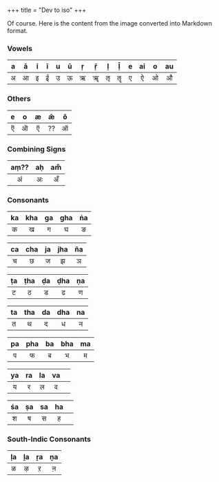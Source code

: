 +++
title = "Dev to iso"
+++

Of course. Here is the content from the image converted into Markdown format.

### Vowels

| a | ā | i | ī | u | ū | ṛ | ṝ | ḷ | ḹ | e | ai | o | au |
| :-: | :-: | :-: | :-: | :-: | :-: | :-: | :-: | :-: | :-: | :-: | :-: | :-: | :-: |
| अ | आ | इ | ई | उ | ऊ | ऋ | ॠ | ऌ | ॡ | ए | ऐ | ओ | औ |

### Others

| e | o | æ | ǣ  | ô |
| :-: | :-: | :-: |:--:| :-: |
| ऎ | ऒ | ऍ | ?? | ऑ |

### Combining Signs

| aṃ?? | aḥ | am̐ |
|:----:| :-: | :--: |
|  अं  | अः | अँ |

### Consonants

| ka | kha | ga | gha | ṅa |
| :-: | :--: | :-: | :--: | :-: |
| क | ख | ग | घ | ङ |

| ca | cha | ja | jha | ña |
| :-: | :--: | :-: | :--: | :-: |
| च | छ | ज | झ | ञ |

| ṭa | ṭha | ḍa | ḍha | ṇa |
| :-: | :--: | :-: | :--: | :-: |
| ट | ठ | ड | ढ | ण |

| ta | tha | da | dha | na |
| :-: | :--: | :-: | :--: | :-: |
| त | थ | द | ध | न |

| pa | pha | ba | bha | ma |
| :-: | :--: | :-: | :--: | :-: |
| प | फ | ब | भ | म |

| ya | ra | la | va | |
| :-: | :-: | :-: | :-: | :-- |
| य | र | ल | व | |

| śa | ṣa | sa | ha | |
| :-: | :-: | :-: | :-: | :-- |
| श | ष | स | ह | |

### South-Indic Consonants

| ḷa | ḻa | ṟa | ṉa |
| :-: | :-: | :-: | :-: |
| ळ | ऴ | ऱ | ऩ |